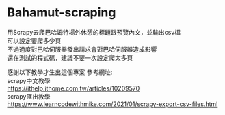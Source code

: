 # Bahamut-scraping
用Scrapy去爬巴哈姆特場外休憩的標題跟預覽內文，並輸出csv檔<br />
可以設定要爬多少頁<br />
不過過度對巴哈伺服器發出請求會對巴哈伺服器造成影響<br />
還在測試的程式碼，建議不要一次設定爬太多頁<br />

感謝以下教學才生出這個專案
參考網址:<br />
scrapy中文教學<br />
https://ithelp.ithome.com.tw/articles/10209570<br />
scrapy匯出教學<br />
https://www.learncodewithmike.com/2021/01/scrapy-export-csv-files.html<br />
